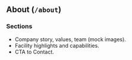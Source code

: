 ## About (`/about`)

### Sections
- Company story, values, team (mock images).
- Facility highlights and capabilities.
- CTA to Contact.


